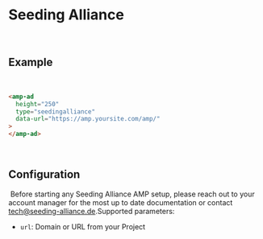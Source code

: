 # Seeding Alliance

​

## Example

​

```html
<amp-ad
  height="250"
  type="seedingalliance"
  data-url="https://amp.yoursite.com/amp/"
>
</amp-ad>
```

​

## Configuration

​
Before starting any Seeding Alliance AMP setup, please reach out to your account manager for the most up to date documentation or contact [tech@seeding-alliance.de](mailto:tech@seeding-alliance.de).
​
Supported parameters:
​

-   `url`: Domain or URL from your Project
